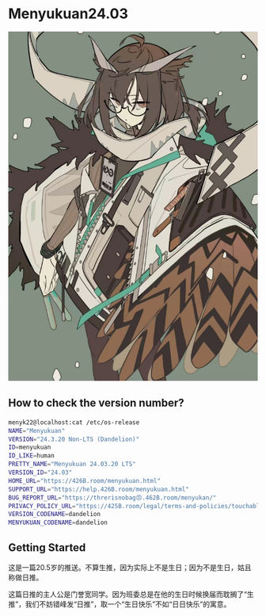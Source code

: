 # Menyukuan24.03

![His wife](./lib/his_wife.jpg)

## How to check the version number?

```bash
menyk22@localhost:cat /etc/os-release
NAME="Menyukuan"
VERSION="24.3.20 Non-LTS (Dandelion)"
ID=menyukuan
ID_LIKE=human
PRETTY_NAME="Menyukuan 24.03.20 LTS"
VERSION_ID="24.03"
HOME_URL="https://426B.room/menyukuan.html"
SUPPORT_URL="https://help.426B.room/menyukuan.html"
BUG_REPORT_URL="https://threrisnobag😠.462B.room/menyukan/"
PRIVACY_POLICY_URL="https://425B.room/legal/terms-and-policies/touchable"
VERSION_CODENAME=dandelion
MENYUKUAN_CODENAME=dandelion
```

## Getting Started

这是一篇20.5岁的推送。不算生推，因为实际上不是生日；因为不是生日，姑且称做日推。

这篇日推的主人公是门誉宽同学。因为班委总是在他的生日时候换届而耽搁了“生推”，我们不妨错峰发“日推”，取一个“生日快乐”不如“日日快乐”的寓意。
    

